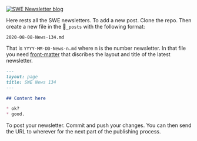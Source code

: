 [![SWE Newsletter blog](https://user-images.githubusercontent.com/4499581/86033727-4f034680-ba31-11ea-87b8-96bc8bf75de0.png)](https://bmordan.github.io/swe-news)

Here rests all the SWE newsletters. To add a new post. Clone the repo. Then create a new file in the 📁`_posts` with the following format:

```
2020-08-08-News-134.md
```

That is `YYYY-MM-DD-News-n.md` where n is the number newsletter. In that file you need [front-matter](https://jekyllrb.com/docs/front-matter/) that discribes the layout and title of the latest newsletter.

```markdown
---
layout: page
title: SWE News 134
---

## Content here

* ok?
* good.
```

To post your newsletter. Commit and push your changes. You can then send the URL to wherever for the next part of the publishing process.

